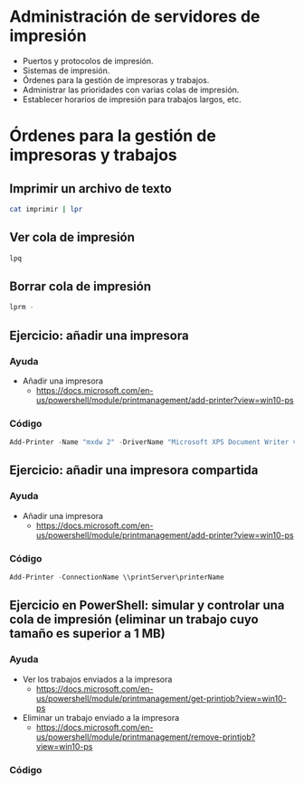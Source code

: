 # Administración de servidores de impresión
- Puertos y protocolos de impresión.
- Sistemas de impresión.
- Órdenes para la gestión de impresoras y trabajos.
- Administrar las prioridades con varias colas de impresión.
- Establecer horarios de impresión para trabajos largos, etc. 

# Órdenes para la gestión de impresoras y trabajos
## Imprimir un archivo de texto
```Bash
cat imprimir | lpr
```
## Ver cola de impresión
```Bash
lpq
```
## Borrar cola de impresión
```Bash
lprm -
```

## Ejercicio: añadir una impresora

### Ayuda
- Añadir una impresora
  - https://docs.microsoft.com/en-us/powershell/module/printmanagement/add-printer?view=win10-ps

### Código
```PowerShell
Add-Printer -Name "mxdw 2" -DriverName "Microsoft XPS Document Writer v4" -PortName "portprompt:"
```

## Ejercicio: añadir una impresora compartida

### Ayuda
- Añadir una impresora
  - https://docs.microsoft.com/en-us/powershell/module/printmanagement/add-printer?view=win10-ps

### Código
```PowerShell
Add-Printer -ConnectionName \\printServer\printerName
```

## Ejercicio en PowerShell: simular y controlar una cola de impresión (eliminar un trabajo cuyo tamaño es superior a 1 MB)

### Ayuda
- Ver los trabajos enviados a la impresora
  - https://docs.microsoft.com/en-us/powershell/module/printmanagement/get-printjob?view=win10-ps
- Eliminar un trabajo enviado a la impresora
  - https://docs.microsoft.com/en-us/powershell/module/printmanagement/remove-printjob?view=win10-ps

### Código
```PowerShell
```
